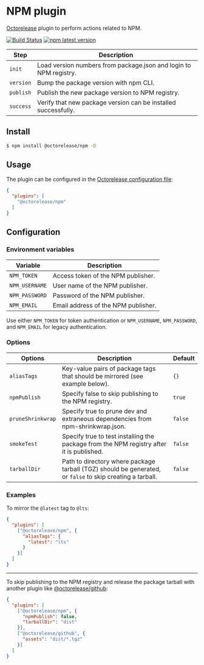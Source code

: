 # NPM plugin

[Octorelease](https://github.com/octorelease/octorelease) plugin to perform actions related to NPM.

[![Build Status](https://github.com/octorelease/octorelease/workflows/Test/badge.svg)](https://github.com/octorelease/octorelease/actions?query=workflow%3ATest+branch%3Amaster)
[![npm latest version](https://img.shields.io/npm/v/@octorelease/npm/latest.svg)](https://www.npmjs.com/package/@octorelease/npm)
<!-- [![npm next version](https://img.shields.io/npm/v/@octorelease/npm/next.svg)](https://www.npmjs.com/package/@octorelease/npm) -->

| Step | Description |
|------|-------------|
| `init` | Load version numbers from package.json and login to NPM registry. |
| `version` | Bump the package version with npm CLI. |
| `publish` | Publish the new package version to NPM registry. |
| `success` | Verify that new package version can be installed successfully. |

## Install

```bash
$ npm install @octorelease/npm -D
```

## Usage

The plugin can be configured in the [Octorelease configuration file](https://github.com/octorelease/octorelease/blob/master/docs/usage.md#configuration):

```json
{
  "plugins": [
    "@octorelease/npm"
  ]
}
```

## Configuration

### Environment variables

| Variable | Description |
| -------- | ----------- |
| `NPM_TOKEN` | Access token of the NPM publisher. |
| `NPM_USERNAME` | User name of the NPM publisher. |
| `NPM_PASSWORD` | Password of the NPM publisher. |
| `NPM_EMAIL` | Email address of the NPM publisher. |

Use either `NPM_TOKEN` for token authentication or `NPM_USERNAME`, `NPM_PASSWORD`, and `NPM_EMAIL` for legacy authentication.

### Options

| Options | Description | Default |
| ------- | ----------- | ------- |
| `aliasTags` | Key-value pairs of package tags that should be mirrored (see example below). | `{}` |
| `npmPublish` | Specify false to skip publishing to the NPM registry. | `true` |
| `pruneShrinkwrap` | Specify true to prune dev and extraneous dependencies from npm-shrinkwrap.json. | `false` |
| `smokeTest` | Specify true to test installing the package from the NPM registry after it is published. | `false` |
| `tarballDir` | Path to directory where package tarball (TGZ) should be generated, or `false` to skip creating a tarball. | `false` |

### Examples

To mirror the `@latest` tag to `@lts`:

```json
{
  "plugins": [
    ["@octorelease/npm", {
      "aliasTags": {
        "latest": "lts"
      }
    }]
  ]
}
```

---
To skip publishing to the NPM registry and release the package tarball with another plugin like [@octorelease/github](https://github.com/octorelease/octorelease/tree/master/packages/github):

```json
{
  "plugins": [
    ["@octorelease/npm", {
      "npmPublish": false,
      "tarballDir": "dist"
    }],
    ["@octorelease/github", {
      "assets": "dist/*.tgz"
    }]
  ]
}
```
